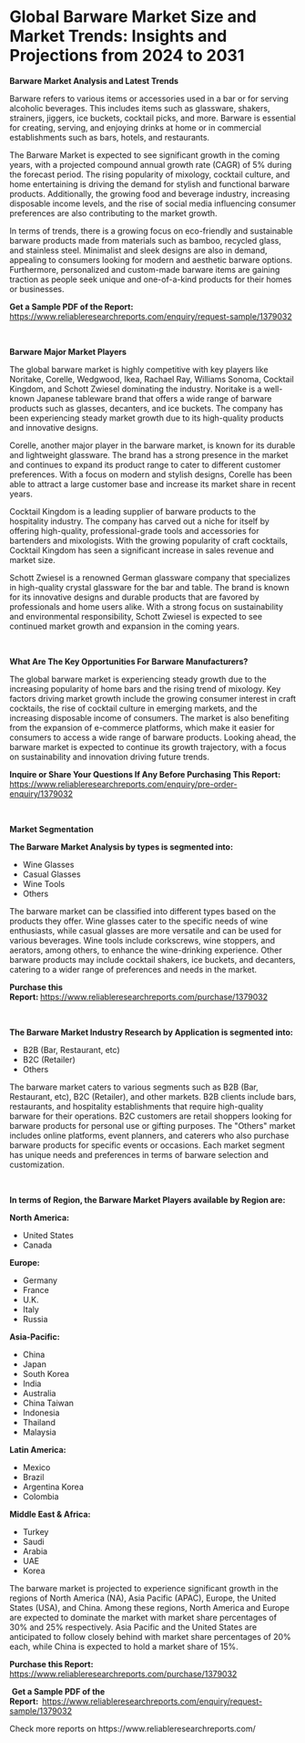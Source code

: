 <p><h1>Global Barware Market Size and Market Trends: Insights and Projections from 2024 to 2031</h1></p><p><strong>Barware Market Analysis and Latest Trends</strong></p>
<p><p>Barware refers to various items or accessories used in a bar or for serving alcoholic beverages. This includes items such as glassware, shakers, strainers, jiggers, ice buckets, cocktail picks, and more. Barware is essential for creating, serving, and enjoying drinks at home or in commercial establishments such as bars, hotels, and restaurants.</p><p>The Barware Market is expected to see significant growth in the coming years, with a projected compound annual growth rate (CAGR) of 5% during the forecast period. The rising popularity of mixology, cocktail culture, and home entertaining is driving the demand for stylish and functional barware products. Additionally, the growing food and beverage industry, increasing disposable income levels, and the rise of social media influencing consumer preferences are also contributing to the market growth.</p><p>In terms of trends, there is a growing focus on eco-friendly and sustainable barware products made from materials such as bamboo, recycled glass, and stainless steel. Minimalist and sleek designs are also in demand, appealing to consumers looking for modern and aesthetic barware options. Furthermore, personalized and custom-made barware items are gaining traction as people seek unique and one-of-a-kind products for their homes or businesses.</p></p>
<p><strong>Get a Sample PDF of the Report:&nbsp;</strong> <a href="https://www.reliableresearchreports.com/enquiry/request-sample/1379032">https://www.reliableresearchreports.com/enquiry/request-sample/1379032</a></p>
<p>&nbsp;</p>
<p><strong>Barware Major Market Players</strong></p>
<p><p>The global barware market is highly competitive with key players like Noritake, Corelle, Wedgwood, Ikea, Rachael Ray, Williams Sonoma, Cocktail Kingdom, and Schott Zwiesel dominating the industry. Noritake is a well-known Japanese tableware brand that offers a wide range of barware products such as glasses, decanters, and ice buckets. The company has been experiencing steady market growth due to its high-quality products and innovative designs.</p><p>Corelle, another major player in the barware market, is known for its durable and lightweight glassware. The brand has a strong presence in the market and continues to expand its product range to cater to different customer preferences. With a focus on modern and stylish designs, Corelle has been able to attract a large customer base and increase its market share in recent years.</p><p>Cocktail Kingdom is a leading supplier of barware products to the hospitality industry. The company has carved out a niche for itself by offering high-quality, professional-grade tools and accessories for bartenders and mixologists. With the growing popularity of craft cocktails, Cocktail Kingdom has seen a significant increase in sales revenue and market size.</p><p>Schott Zwiesel is a renowned German glassware company that specializes in high-quality crystal glassware for the bar and table. The brand is known for its innovative designs and durable products that are favored by professionals and home users alike. With a strong focus on sustainability and environmental responsibility, Schott Zwiesel is expected to see continued market growth and expansion in the coming years.</p></p>
<p>&nbsp;</p>
<p><strong>What Are The Key Opportunities For Barware Manufacturers?</strong></p>
<p><p>The global barware market is experiencing steady growth due to the increasing popularity of home bars and the rising trend of mixology. Key factors driving market growth include the growing consumer interest in craft cocktails, the rise of cocktail culture in emerging markets, and the increasing disposable income of consumers. The market is also benefiting from the expansion of e-commerce platforms, which make it easier for consumers to access a wide range of barware products. Looking ahead, the barware market is expected to continue its growth trajectory, with a focus on sustainability and innovation driving future trends.</p></p>
<p><strong>Inquire or Share Your Questions If Any Before Purchasing This Report:</strong> <a href="https://www.reliableresearchreports.com/enquiry/pre-order-enquiry/1379032">https://www.reliableresearchreports.com/enquiry/pre-order-enquiry/1379032</a></p>
<p>&nbsp;</p>
<p><strong>Market Segmentation</strong></p>
<p><strong>The Barware Market Analysis by types is segmented into:</strong></p>
<p><ul><li>Wine Glasses</li><li>Casual Glasses</li><li>Wine Tools</li><li>Others</li></ul></p>
<p><p>The barware market can be classified into different types based on the products they offer. Wine glasses cater to the specific needs of wine enthusiasts, while casual glasses are more versatile and can be used for various beverages. Wine tools include corkscrews, wine stoppers, and aerators, among others, to enhance the wine-drinking experience. Other barware products may include cocktail shakers, ice buckets, and decanters, catering to a wider range of preferences and needs in the market.</p></p>
<p><strong>Purchase this Report:&nbsp;</strong><a href="https://www.reliableresearchreports.com/purchase/1379032">https://www.reliableresearchreports.com/purchase/1379032</a></p>
<p>&nbsp;</p>
<p><strong>The Barware Market Industry Research by Application is segmented into:</strong></p>
<p><ul><li>B2B (Bar, Restaurant, etc)</li><li>B2C (Retailer)</li><li>Others</li></ul></p>
<p><p>The barware market caters to various segments such as B2B (Bar, Restaurant, etc), B2C (Retailer), and other markets. B2B clients include bars, restaurants, and hospitality establishments that require high-quality barware for their operations. B2C customers are retail shoppers looking for barware products for personal use or gifting purposes. The "Others" market includes online platforms, event planners, and caterers who also purchase barware products for specific events or occasions. Each market segment has unique needs and preferences in terms of barware selection and customization.</p></p>
<p>&nbsp;</p>
<p><strong>In terms of Region, the Barware Market Players available by Region are:</strong></p>
<p>
    <p> <strong> North America: </strong>
        <ul>
            <li>United States</li>
            <li>Canada</li>
        </ul>
        </p> 
    <p> <strong> Europe: </strong>
        <ul>
            <li>Germany</li>
            <li>France</li>
            <li>U.K.</li>
            <li>Italy</li>
            <li>Russia</li>
        </ul>
        </p> 
    <p> <strong> Asia-Pacific: </strong>
        <ul>
            <li>China</li>
            <li>Japan</li>
            <li>South Korea</li>
            <li>India</li>
            <li>Australia</li>
            <li>China Taiwan</li>
            <li>Indonesia</li>
            <li>Thailand</li>
            <li>Malaysia</li>
        </ul>
        </p> 
    <p> <strong> Latin America: </strong>
        <ul>
            <li>Mexico</li>
            <li>Brazil</li>
            <li>Argentina Korea</li>
            <li>Colombia</li>
        </ul>
        </p> 
    <p> <strong> Middle East & Africa: </strong>
        <ul>
            <li>Turkey</li>
            <li>Saudi</li>
            <li>Arabia</li>
            <li>UAE</li>
            <li>Korea</li>
        </ul>
    </p>
    </p>
<p><p>The barware market is projected to experience significant growth in the regions of North America (NA), Asia Pacific (APAC), Europe, the United States (USA), and China. Among these regions, North America and Europe are expected to dominate the market with market share percentages of 30% and 25% respectively. Asia Pacific and the United States are anticipated to follow closely behind with market share percentages of 20% each, while China is expected to hold a market share of 15%.</p></p>
<p><strong>Purchase this Report: </strong><a href="https://www.reliableresearchreports.com/purchase/1379032">https://www.reliableresearchreports.com/purchase/1379032</a></p>
<p>&nbsp;<strong>Get a Sample PDF of the Report:&nbsp;&nbsp;</strong><a href="https://www.reliableresearchreports.com/enquiry/request-sample/1379032">https://www.reliableresearchreports.com/enquiry/request-sample/1379032</a></p>
<p><strong></strong></p>
<p>Check more reports on https://www.reliableresearchreports.com/</p>